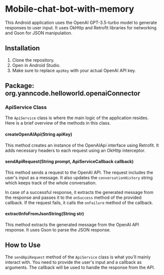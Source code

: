 # Mobile-chat-bot-with-memory

This Android application uses the OpenAI GPT-3.5-turbo model to generate responses to user input. It uses OkHttp and Retrofit libraries for networking and Gson for JSON manipulation.

## Installation

1. Clone the repository.
2. Open in Android Studio.
3. Make sure to replace `apiKey` with your actual OpenAI API key.

## Package: org.yanncode.helloworld.openaiConnector

### ApiService Class

The `ApiService` class is where the main logic of the application resides. Here is a brief overview of the methods in this class.

#### createOpenAIApi(String apiKey)

This method creates an instance of the OpenAIApi interface using Retrofit. It adds necessary headers to each request using an OkHttp interceptor.

#### sendApiRequest(String prompt, ApiServiceCallback callback)

This method sends a request to the OpenAI API. The request includes the user's input as a message. It also updates the `conversationHistory` string which keeps track of the whole conversation.

In case of a successful response, it extracts the generated message from the response and passes it to the `onSuccess` method of the provided callback. If the request fails, it calls the `onFailure` method of the callback.

#### extractInfoFromJsonString(String str)

This method extracts the generated message from the OpenAI API response. It uses Gson to parse the JSON response.

## How to Use

The `sendApiRequest` method of the `ApiService` class is what you'll mainly interact with. You need to provide the user's input and a callback as arguments. The callback will be used to handle the response from the API.
